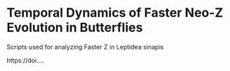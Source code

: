 # Temporal Dynamics of Faster Neo-Z Evolution in Butterflies


Scripts used for analyzing Faster Z in Leptidea sinapis


https://doi....
